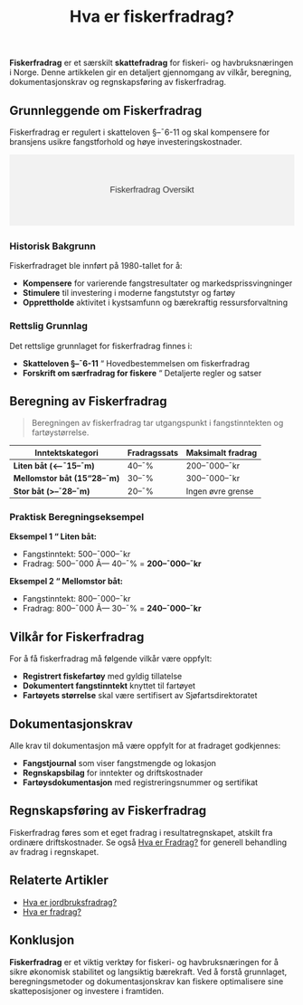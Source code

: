 ﻿---
title: "Hva er fiskerfradrag?"
seoTitle: "Hva er fiskerfradrag? | Satser, vilkår og beregning"
description: 'Fiskerfradrag er et særskilt skattefradrag for fiskeri- og havbruksnæringen i Norge. Denne artikkelen gir en detaljert gjennomgang av vilkår, beregni...'
summary: 'Hva fiskerfradrag er, hvem som kan få det, satser, vilkår, beregning og regnskapsføring.'
---

**Fiskerfradrag** er et særskilt **skattefradrag** for fiskeri- og havbruksnæringen i Norge. Denne artikkelen gir en detaljert gjennomgang av vilkår, beregning, dokumentasjonskrav og regnskapsføring av fiskerfradrag.

## Grunnleggende om Fiskerfradrag

Fiskerfradrag er regulert i skatteloven §–¯6-11 og skal kompensere for bransjens usikre fangstforhold og høye investeringskostnader.

![Fiskerfradrag Oversikt](fiskerfradrag-oversikt.svg)

### Historisk Bakgrunn

Fiskerfradraget ble innført på 1980-tallet for å:

* **Kompensere** for varierende fangstresultater og markedsprissvingninger
* **Stimulere** til investering i moderne fangstutstyr og fartøy
* **Opprettholde** aktivitet i kystsamfunn og bærekraftig ressursforvaltning

### Rettslig Grunnlag

Det rettslige grunnlaget for fiskerfradrag finnes i:

* **Skatteloven §–¯6-11** “ Hovedbestemmelsen om fiskerfradrag
* **Forskrift om særfradrag for fiskere** “ Detaljerte regler og satser

## Beregning av Fiskerfradrag

> Beregningen av fiskerfradrag tar utgangspunkt i fangstinntekten og fartøystørrelse.

| Inntektskategori                 | Fradragssats | Maksimalt fradrag |
|----------------------------------|--------------|-------------------|
| **Liten båt (<–¯15–¯m)**           | 40–¯%         | 200–¯000–¯kr        |
| **Mellomstor båt (15“28–¯m)**     | 30–¯%         | 300–¯000–¯kr        |
| **Stor båt (>–¯28–¯m)**            | 20–¯%         | Ingen øvre grense |

### Praktisk Beregningseksempel

**Eksempel 1 “ Liten båt:**  
- Fangstinntekt: 500–¯000–¯kr  
- Fradrag: 500–¯000 Ã— 40–¯% = **200–¯000–¯kr**

**Eksempel 2 “ Mellomstor båt:**  
- Fangstinntekt: 800–¯000–¯kr  
- Fradrag: 800–¯000 Ã— 30–¯% = **240–¯000–¯kr**

## Vilkår for Fiskerfradrag

For å få fiskerfradrag må følgende vilkår være oppfylt:

* **Registrert fiskefartøy** med gyldig tillatelse
* **Dokumentert fangstinntekt** knyttet til fartøyet
* **Fartøyets størrelse** skal være sertifisert av Sjøfartsdirektoratet

## Dokumentasjonskrav

Alle krav til dokumentasjon må være oppfylt for at fradraget godkjennes:

* **Fangstjournal** som viser fangstmengde og lokasjon
* **Regnskapsbilag** for inntekter og driftskostnader
* **Fartøysdokumentasjon** med registreringsnummer og sertifikat

## Regnskapsføring av Fiskerfradrag

Fiskerfradrag føres som et eget fradrag i resultatregnskapet, atskilt fra ordinære driftskostnader. Se også [Hva er Fradrag?](/blogs/regnskap/hva-er-fradrag "Hva er Fradrag i Regnskap? Komplett Guide til Skattefradrag og Regnskapsføring") for generell behandling av fradrag i regnskapet.

## Relaterte Artikler

* [Hva er jordbruksfradrag?](/blogs/regnskap/hva-er-jordbruksfradrag "Hva er Jordbruksfradrag? Komplett Guide til Landbruksfradrag og Skattefordeler")
* [Hva er fradrag?](/blogs/regnskap/hva-er-fradrag "Hva er Fradrag i Regnskap? Komplett Guide til Skattefradrag og Regnskapsføring")

## Konklusjon

**Fiskerfradrag** er et viktig verktøy for fiskeri- og havbruksnæringen for å sikre økonomisk stabilitet og langsiktig bærekraft. Ved å forstå grunnlaget, beregningsmetoder og dokumentasjonskrav kan fiskere optimalisere sine skatteposisjoner og investere i framtiden.










